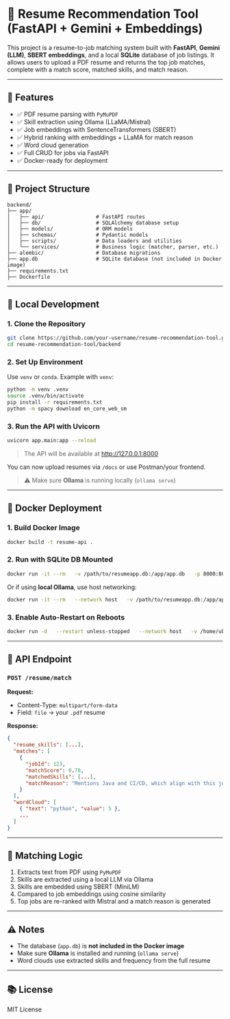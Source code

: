 
# 📄 Resume Recommendation Tool (FastAPI + Gemini + Embeddings)

This project is a resume-to-job matching system built with **FastAPI**, **Gemini (LLM)**, **SBERT embeddings**, and a local **SQLite** database of job listings. It allows users to upload a PDF resume and returns the top job matches, complete with a match score, matched skills, and match reason.

---

## 🚀 Features

- ✅ PDF resume parsing with `PyMuPDF`
- ✅ Skill extraction using Ollama (LLaMA/Mistral)
- ✅ Job embeddings with SentenceTransformers (SBERT)
- ✅ Hybrid ranking with embeddings + LLaMA for match reason
- ✅ Word cloud generation
- ✅ Full CRUD for jobs via FastAPI
- ✅ Docker-ready for deployment

---

## 🧱 Project Structure

```
backend/
├── app/
│   ├── api/                 # FastAPI routes
│   ├── db/                  # SQLAlchemy database setup
│   ├── models/              # ORM models
│   ├── schemas/             # Pydantic models
│   ├── scripts/             # Data loaders and utilities
│   └── services/            # Business logic (matcher, parser, etc.)
├── alembic/                 # Database migrations
├── app.db                   # SQLite database (not included in Docker image)
├── requirements.txt
├── Dockerfile
```

---

## 🧪 Local Development

### 1. Clone the Repository

```bash
git clone https://github.com/your-username/resume-recommendation-tool.git
cd resume-recommendation-tool/backend
```

### 2. Set Up Environment

Use `venv` or `conda`. Example with `venv`:

```bash
python -m venv .venv
source .venv/bin/activate
pip install -r requirements.txt
python -m spacy download en_core_web_sm
```

### 3. Run the API with Uvicorn

```bash
uvicorn app.main:app --reload
```

> The API will be available at http://127.0.0.1:8000

You can now upload resumes via `/docs` or use Postman/your frontend.

> ⚠️ Make sure **Ollama** is running locally (`ollama serve`)

---

## 🐳 Docker Deployment

### 1. Build Docker Image

```bash
docker build -t resume-api .
```

### 2. Run with SQLite DB Mounted

```bash
docker run -it --rm   -v /path/to/resumeapp.db:/app/app.db   -p 8000:8000   resume-api
```

Or if using **local Ollama**, use host networking:

```bash
docker run -it --rm   --network host   -v /path/to/resumeapp.db:/app/app.db   -p 8000:8000   resume-api
```

### 3. Enable Auto-Restart on Reboots

```bash
docker run -d   --restart unless-stopped   --network host   -v /home/ubuntu/resumeapp.db:/app/app.db   -p 8000:8000   resume-api
```

---

## 🔗 API Endpoint

### `POST /resume/match`

**Request:**
- Content-Type: `multipart/form-data`
- Field: `file` → your `.pdf` resume

**Response:**

```json
{
  "resume_skills": [...],
  "matches": [
    {
      "jobId": 123,
      "matchScore": 0.78,
      "matchedSkills": [...],
      "matchReason": "Mentions Java and CI/CD, which align with this job."
    }
  ],
  "wordCloud": [
    { "text": "python", "value": 5 },
    ...
  ]
}
```

---

## 🧠 Matching Logic

1. Extracts text from PDF using `PyMuPDF`
2. Skills are extracted using a local LLM via Ollama
3. Skills are embedded using SBERT (MiniLM)
4. Compared to job embeddings using cosine similarity
5. Top jobs are re-ranked with Mistral and a match reason is generated

---

## ⚠️ Notes

- The database (`app.db`) is **not included in the Docker image**
- Make sure **Ollama** is installed and running (`ollama serve`)
- Word clouds use extracted skills and frequency from the full resume

---

## 📚 License

MIT License

